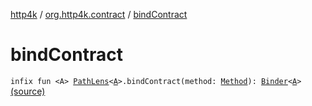 [http4k](../index.md) / [org.http4k.contract](index.md) / [bindContract](./bind-contract.md)

# bindContract

`infix fun <A> `[`PathLens`](../org.http4k.lens/-path-lens/index.md)`<`[`A`](bind-contract.md#A)`>.bindContract(method: `[`Method`](../org.http4k.core/-method/index.md)`): `[`Binder`](-contract-route-spec1/-binder/index.md)`<`[`A`](bind-contract.md#A)`>` [(source)](https://github.com/http4k/http4k/blob/master/http4k-contract/src/main/kotlin/org/http4k/contract/extensions.kt#L59)